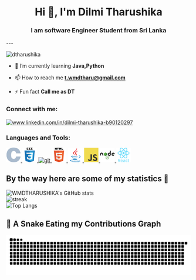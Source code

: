<h1 align="center">Hi 👋, I'm Dilmi Tharushika</h1>
<h3 align="center">I am software Engineer Student from Sri Lanka</h3>
---

<p align="left"> <img src="https://komarev.com/ghpvc/?username=dtharushika&label=Profile%20views&color=0e75b6&style=flat" alt="dtharushika" /> </p>

- 🌱 I’m currently learning **Java,Python**

- 📫 How to reach me **t.wmdtharu@gmail.com**

- ⚡ Fun fact **Call me as DT**

<h3 align="left">Connect with me:</h3>
<p align="left">
<a href="https://linkedin.com/in/www.linkedin.com/in/dilmi-tharushika-b90120297" target="blank"><img align="center" src="https://raw.githubusercontent.com/rahuldkjain/github-profile-readme-generator/master/src/images/icons/Social/linked-in-alt.svg" alt="www.linkedin.com/in/dilmi-tharushika-b90120297" height="30" width="40" /></a>
</p>

<h3 align="left">Languages and Tools:</h3>
<p align="left"> <a href="https://www.cprogramming.com/" target="_blank" rel="noreferrer"> <img src="https://raw.githubusercontent.com/devicons/devicon/master/icons/c/c-original.svg" alt="c" width="40" height="40"/> </a> <a href="https://www.w3schools.com/css/" target="_blank" rel="noreferrer"> <img src="https://raw.githubusercontent.com/devicons/devicon/master/icons/css3/css3-original-wordmark.svg" alt="css3" width="40" height="40"/> </a> <a href="https://git-scm.com/" target="_blank" rel="noreferrer"> <img src="https://www.vectorlogo.zone/logos/git-scm/git-scm-icon.svg" alt="git" width="40" height="40"/> </a> <a href="https://www.w3.org/html/" target="_blank" rel="noreferrer"> <img src="https://raw.githubusercontent.com/devicons/devicon/master/icons/html5/html5-original-wordmark.svg" alt="html5" width="40" height="40"/> </a> <a href="https://www.java.com" target="_blank" rel="noreferrer"> <img src="https://raw.githubusercontent.com/devicons/devicon/master/icons/java/java-original.svg" alt="java" width="40" height="40"/> </a> <a href="https://developer.mozilla.org/en-US/docs/Web/JavaScript" target="_blank" rel="noreferrer"> <img src="https://raw.githubusercontent.com/devicons/devicon/master/icons/javascript/javascript-original.svg" alt="javascript" width="40" height="40"/> </a> <a href="https://nodejs.org" target="_blank" rel="noreferrer"> <img src="https://raw.githubusercontent.com/devicons/devicon/master/icons/nodejs/nodejs-original-wordmark.svg" alt="nodejs" width="40" height="40"/> </a> <a href="https://reactjs.org/" target="_blank" rel="noreferrer"> <img src="https://raw.githubusercontent.com/devicons/devicon/master/icons/react/react-original-wordmark.svg" alt="react" width="40" height="40"/> </a> </p>


## By the way here are some of my statistics 🚀
![WMDTHARUSHIKA's GitHub stats](https://github-readme-stats.vercel.app/api?username=WMDTHARUSHIKA&show_icons=true&theme=tokyonight)  
<img src="https://github-readme-streak-stats.herokuapp.com/?user=WMDTHARUSHIKA&theme=tokyonight" alt="streak"/>  
![Top Langs](https://github-readme-stats.vercel.app/api/top-langs/?username=WMDTHARUSHIKA&theme=tokyonight&layout=compact)






## 🐍 A Snake Eating my Contributions Graph
	
<p align = "center">
	<img src = "https://github.com/7oSkaaa/7oSkaaa/blob/output/github-contribution-grid-snake.svg?" alt = "Snake Game"/>
</p>
